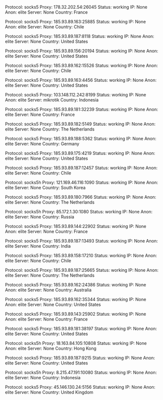 Protocol: socks5
Proxy: 178.32.202.54:26045
Status: working
IP: None
Anon: elite
Server: None
Country: France

Protocol: socks5
Proxy: 185.93.89.163:25885
Status: working
IP: None
Anon: elite
Server: None
Country: Chile

Protocol: socks5
Proxy: 185.93.89.187:8118
Status: working
IP: None
Anon: elite
Server: None
Country: United States

Protocol: socks5
Proxy: 185.93.89.156:20194
Status: working
IP: None
Anon: elite
Server: None
Country: United States

Protocol: socks5
Proxy: 185.93.89.162:15526
Status: working
IP: None
Anon: elite
Server: None
Country: Chile

Protocol: socks5
Proxy: 185.93.89.163:4456
Status: working
IP: None
Anon: elite
Server: None
Country: United States

Protocol: socks5
Proxy: 103.148.112.242:8199
Status: working
IP: None
Anon: elite
Server: mikrotik
Country: Indonesia

Protocol: socks5
Proxy: 185.93.89.181:32239
Status: working
IP: None
Anon: elite
Server: None
Country: France

Protocol: socks5
Proxy: 185.93.89.182:5149
Status: working
IP: None
Anon: elite
Server: None
Country: The Netherlands

Protocol: socks5
Proxy: 185.93.89.188:5362
Status: working
IP: None
Anon: elite
Server: None
Country: Germany

Protocol: socks5
Proxy: 185.93.89.175:4219
Status: working
IP: None
Anon: elite
Server: None
Country: United States

Protocol: socks5
Proxy: 185.93.89.187:12457
Status: working
IP: None
Anon: elite
Server: None
Country: Chile

Protocol: socks5h
Proxy: 121.169.46.116:1090
Status: working
IP: None
Anon: elite
Server: None
Country: South Korea

Protocol: socks5
Proxy: 185.93.89.180:7966
Status: working
IP: None
Anon: elite
Server: None
Country: The Netherlands

Protocol: socks5h
Proxy: 85.172.1.30:1080
Status: working
IP: None
Anon: elite
Server: None
Country: Russia

Protocol: socks5
Proxy: 185.93.89.144:22902
Status: working
IP: None
Anon: elite
Server: None
Country: France

Protocol: socks5
Proxy: 185.93.89.187:13493
Status: working
IP: None
Anon: elite
Server: None
Country: India

Protocol: socks5
Proxy: 185.93.89.158:17210
Status: working
IP: None
Anon: elite
Server: None
Country: Chile

Protocol: socks5
Proxy: 185.93.89.187:25665
Status: working
IP: None
Anon: elite
Server: None
Country: The Netherlands

Protocol: socks5
Proxy: 185.93.89.162:24386
Status: working
IP: None
Anon: elite
Server: None
Country: Australia

Protocol: socks5
Proxy: 185.93.89.162:35344
Status: working
IP: None
Anon: elite
Server: None
Country: United States

Protocol: socks5
Proxy: 185.93.89.143:25902
Status: working
IP: None
Anon: elite
Server: None
Country: France

Protocol: socks5
Proxy: 185.93.89.181:38197
Status: working
IP: None
Anon: elite
Server: None
Country: United States

Protocol: socks5h
Proxy: 18.163.84.105:10808
Status: working
IP: None
Anon: elite
Server: None
Country: Hong Kong

Protocol: socks5
Proxy: 185.93.89.187:9215
Status: working
IP: None
Anon: elite
Server: None
Country: United States

Protocol: socks5h
Proxy: 8.215.47.191:10080
Status: working
IP: None
Anon: elite
Server: None
Country: Indonesia

Protocol: socks5
Proxy: 45.146.130.24:5156
Status: working
IP: None
Anon: elite
Server: None
Country: United Kingdom

